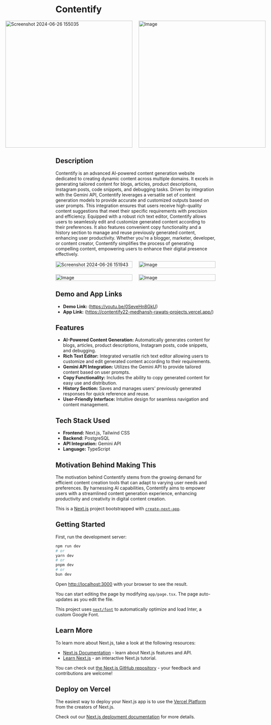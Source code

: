 # Contentify


<div style="display: flex; justify-content: center;">
    <img src="https://github.com/Maddy2206/Contentify/assets/143317316/3b01f449-2981-4967-b6e4-623544c83e0e" alt="Screenshot 2024-06-26 155035" style="margin-right: 10px;" width="400"/>
    <img src="https://github.com/Maddy2206/Contentify/assets/143317316/af1059c1-9a2e-47cb-b4b3-6dfbcd04af7e" alt="Image" style="margin-left: 10px;" width="400"/>
</div>

## Description
Contentify is an advanced AI-powered content generation website dedicated to creating dynamic content across multiple domains. It excels in generating tailored content for blogs, articles, product descriptions, Instagram posts, code snippets, and debugging tasks.
Driven by integration with the Gemini API, Contentify leverages a versatile set of content generation models to provide accurate and customized outputs based on user prompts. This integration ensures that users receive high-quality content suggestions that meet their specific requirements with precision and efficiency.
Equipped with a robust rich text editor, Contentify allows users to seamlessly edit and customize generated content according to their preferences. It also features convenient copy functionality and a history section to manage and reuse previously generated content, enhancing user productivity.
Whether you're a blogger, marketer, developer, or content creator, Contentify simplifies the process of generating compelling content, empowering users to enhance their digital presence effectively.


<div style="display: grid; grid-template-columns: repeat(2, 1fr); gap: 20px; justify-items: center;">
    <img src="https://github.com/Maddy2206/Contentify/assets/143317316/ae029c56-a990-4f3e-9da0-8b360bfbefba" alt="Screenshot 2024-06-26 151943" style="width: 100%; max-width: 400px;" />
    <img src="https://github.com/Maddy2206/Contentify/assets/143317316/703c96e8-28ac-4f8f-b796-c4333b14cfda" alt="Image" style="width: 100%; max-width: 400px;" />
    <img src="https://github.com/Maddy2206/Contentify/assets/143317316/99d86ebc-db8b-4aa9-90f0-159d078c2084" alt="Image" style="width: 100%; max-width: 400px;" />
    <img src="https://github.com/Maddy2206/Contentify/assets/143317316/f44da401-e393-4197-8f5a-df2399352dcc" alt="Image" style="width: 100%; max-width: 400px;" />
</div>

## Demo and App Links
- **Demo Link:** (https://youtu.be/0SeveHn8GkU)
- **App Link:** (https://contentify22-medhansh-rawats-projects.vercel.app/)

## Features
- **AI-Powered Content Generation:** Automatically generates content for blogs, articles, product descriptions, Instagram posts, code snippets, and debugging.
- **Rich Text Editor:** Integrated versatile rich text editor allowing users to customize and edit generated content according to their requirements.
- **Gemini API Integration:** Utilizes the Gemini API to provide tailored content based on user prompts.
- **Copy Functionality:** Includes the ability to copy generated content for easy use and distribution.
- **History Section:** Saves and manages users' previously generated responses for quick reference and reuse.
- **User-Friendly Interface:** Intuitive design for seamless navigation and content management.


## Tech Stack Used
- **Frontend:** Next.js, Tailwind CSS
- **Backend:** PostgreSQL
- **API Integration:** Gemini API
- **Language:** TypeScript

## Motivation Behind Making This
The motivation behind Contentify stems from the growing demand for efficient content creation tools that can adapt to varying user needs and preferences. By harnessing AI  capabilities, Contentify aims to empower users with a streamlined content generation experience, enhancing productivity and creativity in digital content creation.


This is a [Next.js](https://nextjs.org/) project bootstrapped with [`create-next-app`](https://github.com/vercel/next.js/tree/canary/packages/create-next-app).

## Getting Started

First, run the development server:

```bash
npm run dev
# or
yarn dev
# or
pnpm dev
# or
bun dev
```

Open [http://localhost:3000](http://localhost:3000) with your browser to see the result.

You can start editing the page by modifying `app/page.tsx`. The page auto-updates as you edit the file.

This project uses [`next/font`](https://nextjs.org/docs/basic-features/font-optimization) to automatically optimize and load Inter, a custom Google Font.

## Learn More

To learn more about Next.js, take a look at the following resources:

- [Next.js Documentation](https://nextjs.org/docs) - learn about Next.js features and API.
- [Learn Next.js](https://nextjs.org/learn) - an interactive Next.js tutorial.

You can check out [the Next.js GitHub repository](https://github.com/vercel/next.js/) - your feedback and contributions are welcome!

## Deploy on Vercel

The easiest way to deploy your Next.js app is to use the [Vercel Platform](https://vercel.com/new?utm_medium=default-template&filter=next.js&utm_source=create-next-app&utm_campaign=create-next-app-readme) from the creators of Next.js.

Check out our [Next.js deployment documentation](https://nextjs.org/docs/deployment) for more details.
